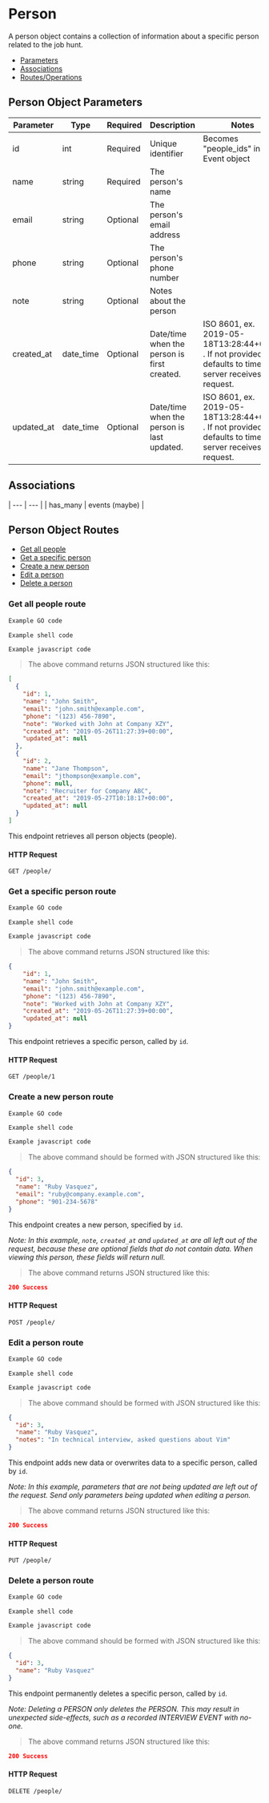 # Person #

A person object contains a collection of information about a specific person related to the job hunt.

- [Parameters](#person_object_parameters "Parameters")
- [Associations](#associations "Associations")
- [Routes/Operations](#person_object_routes "Routes/Operations")

## Person Object Parameters ##

| Parameter | Type | Required | Description | Notes |
| --- | --- | --- | --- | --- |
| id | int | Required | Unique identifier | Becomes "people_ids" in Event object |
| name | string | Required | The person's name | |
| email | string | Optional | The person's email address | |
| phone | string | Optional | The person's phone number | |
| note | string | Optional | Notes about the person | |
| created_at | date_time | Optional | Date/time when the person is first created. | ISO 8601, ex. 2019-05-18T13:28:44+00:00 . If not provided, defaults to time server receives the request. |
| updated_at | date_time | Optional | Date/time when the person is last updated. | ISO 8601, ex. 2019-05-18T13:28:44+00:00 . If not provided, defaults to time server receives the request. |

## Associations ##

| --- | --- |
| has_many | events (maybe) |

## Person Object Routes ##

- [Get all people](#get_all_people_route "Get all people_route")
- [Get a specific person](#get_a_specific_person_route "Get a specific person route")
- [Create a new person](#create_a_new_person_route "Create a new person route")
- [Edit a person](#edit_a_person_route "Edit a person route")
- [Delete a person](#delete_a_person_route "Delete a person route")

### Get all people route ###

```go
Example GO code
```

```shell
Example shell code
```

```javascript
Example javascript code
```

> The above command returns JSON structured like this:

```json
[
  {
    "id": 1,
    "name": "John Smith",
    "email": "john.smith@example.com",
    "phone": "(123) 456-7890",
    "note": "Worked with John at Company XZY",
    "created_at": "2019-05-26T11:27:39+00:00",
    "updated_at": null
  },
  {
    "id": 2,
    "name": "Jane Thompson",
    "email": "jthompson@example.com",
    "phone": null,
    "note": "Recruiter for Company ABC",
    "created_at": "2019-05-27T10:18:17+00:00",
    "updated_at": null
  }
]
```

This endpoint retrieves all person objects (people).

#### HTTP Request ####

`GET /people/`

### Get a specific person route ###

```go
Example GO code
```

```shell
Example shell code
```

```javascript
Example javascript code
```

> The above command returns JSON structured like this:

```json
{
    "id": 1,
    "name": "John Smith",
    "email": "john.smith@example.com",
    "phone": "(123) 456-7890",
    "note": "Worked with John at Company XZY",
    "created_at": "2019-05-26T11:27:39+00:00",
    "updated_at": null
}
```

This endpoint retrieves a specific person, called by `id`.

#### HTTP Request ####

`GET /people/1`

### Create a new person route ###

```go
Example GO code
```

```shell
Example shell code
```

```javascript
Example javascript code
```

> The above command should be formed with JSON structured like this:

```json
{
  "id": 3,
  "name": "Ruby Vasquez",
  "email": "ruby@company.example.com",
  "phone": "901-234-5678"
}
```

This endpoint creates a new person, specified by `id`.

_*Note:* In this example, `note`, `created_at` and `updated_at` are all left out of the request, because these are optional fields that do not contain data. When viewing this person, these fields will return null._

> The above command returns JSON structured like this:

```json
200 Success
```

#### HTTP Request ####

`POST /people/`

### Edit a person route ###

```go
Example GO code
```

```shell
Example shell code
```

```javascript
Example javascript code
```

> The above command should be formed with JSON structured like this:

```json
{
  "id": 3,
  "name": "Ruby Vasquez",
  "notes": "In technical interview, asked questions about Vim"
}
```

This endpoint adds new data or overwrites data to a specific person, called by `id`.

_*Note:* In this example, parameters that are not being updated are left out of the request. Send only parameters being updated when editing a person._


> The above command returns JSON structured like this:

```json
200 Success
```

#### HTTP Request ####

`PUT /people/`

### Delete a person route ###

```go
Example GO code
```

```shell
Example shell code
```

```javascript
Example javascript code
```

> The above command should be formed with JSON structured like this:

```json
{
  "id": 3,
  "name": "Ruby Vasquez"
}
```

This endpoint permanently deletes a specific person, called by `id`.

_*Note*: Deleting a PERSON only deletes the PERSON. This may result in unexpected side-effects, such as a recorded INTERVIEW EVENT with no-one._

> The above command returns JSON structured like this:

```json
200 Success
```

#### HTTP Request ####

`DELETE /people/`
